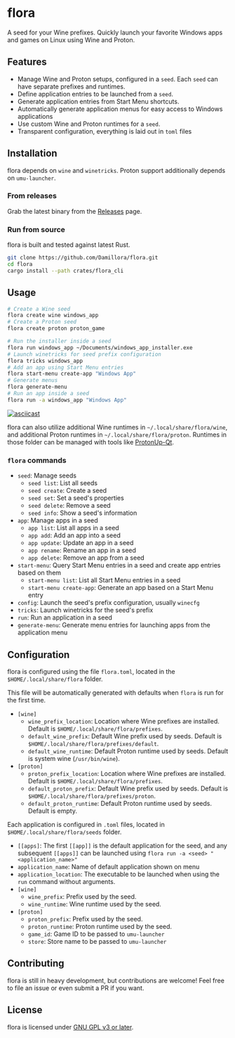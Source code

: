 # flora

A seed for your Wine prefixes. Quickly launch your favorite Windows apps and games on Linux using Wine and Proton.

## Features

* Manage Wine and Proton setups, configured in a `seed`. Each `seed` can have separate prefixes and runtimes.
* Define application entries to be launched from a `seed`.
* Generate application entries from Start Menu shortcuts.
* Automatically generate application menus for easy access to Windows applications
* Use custom Wine and Proton runtimes for a `seed`.
* Transparent configuration, everything is laid out in `toml` files

## Installation

flora depends on `wine` and `winetricks`. Proton support additionally depends on `umu-launcher`.
### From releases

Grab the latest binary from the [Releases](https://github.com/Damillora/flora/releases) page.

### Run from source

flora is built and tested against latest Rust.

```sh
git clone https://github.com/Damillora/flora.git
cd flora
cargo install --path crates/flora_cli
```

## Usage
```zsh
# Create a Wine seed
flora create wine windows_app
# Create a Proton seed
flora create proton proton_game

# Run the installer inside a seed
flora run windows_app ~/Documents/windows_app_installer.exe
# Launch winetricks for seed prefix configuration
flora tricks windows_app
# Add an app using Start Menu entries
flora start-menu create-app "Windows App"
# Generate menus 
flora generate-menu
# Run an app inside a seed
flora run -a windows_app "Windows App"
```
[![asciicast](https://asciinema.org/a/kX1eNGz3W2rYHppeyESZigOig.svg)](https://asciinema.org/a/kX1eNGz3W2rYHppeyESZigOig)

flora can also utilize additional Wine runtimes in `~/.local/share/flora/wine`, and additional Proton runtimes in `~/.local/share/flora/proton`.
Runtimes in those folder can be managed with tools like [ProtonUp-Qt](https://github.com/DavidoTek/ProtonUp-Qt).

### `flora` commands
* `seed`: Manage seeds
    * `seed list`: List all seeds
    * `seed create`: Create a seed
    * `seed set`: Set a seed's properties
    * `seed delete`: Remove a seed
    * `seed info`: Show a seed's information
* `app`: Manage apps in a seed
    * `app list`: List all apps in a seed
    * `app add`: Add an app into a seed
    * `app update`: Update an app in a seed
    * `app rename`: Rename an app in a seed
    * `app delete`: Remove an app from a seed
* `start-menu`: Query Start Menu entries in a seed and create app entries based on them
    * `start-menu list`: List all Start Menu entries in a seed
    * `start-menu create-app`: Generate an app based on a Start Menu entry
* `config`: Launch the seed's prefix configuration, usually `winecfg`
* `tricks`: Launch winetricks for the seed's prefix 
* `run`: Run an application in a seed
* `generate-menu`: Generate menu entries for launching apps from the application menu


## Configuration

flora is configured using the file `flora.toml`, located in the `$HOME/.local/share/flora` folder. 

This file will be automatically generated with defaults when `flora` is run for the first time.

* `[wine]`
  * `wine_prefix_location`: Location where Wine prefixes are installed. Default is `$HOME/.local/share/flora/prefixes`.
  * `default_wine_prefix`: Default Wine prefix used by seeds. Default is `$HOME/.local/share/flora/prefixes/default`.
  * `default_wine_runtime`: Default Proton runtime used by seeds. Default is system wine (`/usr/bin/wine`).
* `[proton]`
  * `proton_prefix_location`: Location where Wine prefixes are installed. Default is `$HOME/.local/share/flora/prefixes`.
  * `default_proton_prefix`: Default Wine prefix used by seeds. Default is `$HOME/.local/share/flora/prefixes/proton`.
  * `default_proton_runtime`: Default Proton runtime used by seeds. Default is empty.

Each application is configured in `.toml` files, located in `$HOME/.local/share/flora/seeds` folder.
* `[[apps]`: The first `[[app]]` is the default application for the seed, and any subsequent `[[apps]]` can be launched using `flora run -a <seed> "<application_name>"`
* `application_name`: Name of default application shown on menu
* `application_location`: The executable to be launched when using the `run` command without arguments.
* `[wine]`
  * `wine_prefix`: Prefix used by the seed.
  * `wine_runtime`: Wine runtime used by the seed.
* `[proton]`
  * `proton_prefix`: Prefix used by the seed.
  * `proton_runtime`: Proton runtime used by the seed.
  * `game_id`: Game ID to be passed to `umu-launcher`
  * `store`: Store name to be passed to `umu-launcher`

## Contributing

flora is still in heavy development, but contributions are welcome! Feel free to file an issue or even submit a PR if you want.

## License

flora is licensed under [GNU GPL v3 or later](LICENSE).

